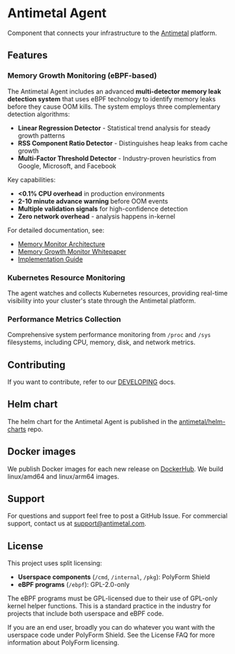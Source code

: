 # Antimetal Agent

Component that connects your infrastructure to the [Antimetal](https://antimetal.com) platform.

## Features

### Memory Growth Monitoring (eBPF-based)

The Antimetal Agent includes an advanced **multi-detector memory leak detection system** that uses eBPF technology to identify memory leaks before they cause OOM kills. The system employs three complementary detection algorithms:

- **Linear Regression Detector** - Statistical trend analysis for steady growth patterns
- **RSS Component Ratio Detector** - Distinguishes heap leaks from cache growth
- **Multi-Factor Threshold Detector** - Industry-proven heuristics from Google, Microsoft, and Facebook

Key capabilities:
- **<0.1% CPU overhead** in production environments
- **2-10 minute advance warning** before OOM events
- **Multiple validation signals** for high-confidence detection
- **Zero network overhead** - analysis happens in-kernel

For detailed documentation, see:
- [Memory Monitor Architecture](docs/memory-monitor-architecture.md)
- [Memory Growth Monitor Whitepaper](docs/memory-growth-monitor-whitepaper.md)
- [Implementation Guide](docs/memory-monitor-implementation.md)

### Kubernetes Resource Monitoring

The agent watches and collects Kubernetes resources, providing real-time visibility into your cluster's state through the Antimetal platform.

### Performance Metrics Collection

Comprehensive system performance monitoring from `/proc` and `/sys` filesystems, including CPU, memory, disk, and network metrics.

## Contributing

If you want to contribute, refer to our [DEVELOPING](./docs/DEVELOPING.md) docs.

## Helm chart

The helm chart for the Antimetal Agent is published in the [antimetal/helm-charts](https://github.com/antimetal/helm-charts) repo.

## Docker images

We publish Docker images for each new release on [DockerHub](https://hub.docker.com/r/antimetal/agent).
We build linux/amd64 and linux/arm64 images.

## Support
For questions and support feel free to post a GitHub Issue.
For commercial support, contact us at support@antimetal.com.

## License

This project uses split licensing:

- **Userspace components** (`/cmd`, `/internal`, `/pkg`): PolyForm Shield
- **eBPF programs** (`/ebpf`): GPL-2.0-only

The eBPF programs must be GPL-licensed due to their use of GPL-only kernel helper functions. 
This is a standard practice in the industry for projects that include both userspace and eBPF code.

If you are an end user, broadly you can do whatever you want with the userspace code under PolyForm Shield.
See the License FAQ for more information about PolyForm licensing.
